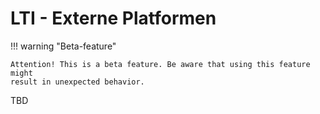 # LTI - Externe Platformen

!!! warning "Beta-feature"

	Attention! This is a beta feature. Be aware that using this feature might
	result in unexpected behavior.

TBD
